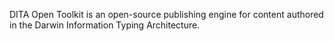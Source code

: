 DITA Open Toolkit is an open-source publishing engine for content authored in the Darwin Information Typing Architecture.
